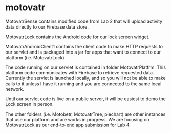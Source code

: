 motovatr
========
MotovatrSense contains modified code from Lab 2 that will upload activity data directly to our Firebase data store.

MotovatrLock contains the Android code for our lock screen widget.

MotovatrAndroidClient1 contains the client code to make HTTP requests to our servlet and is packaged into a jar for apps that want to connect to our platform (i.e. MotovatrLock)

The code running on our servlet is contained in folder MotovatrPlatfrm. This platform code communicates with Firebase to retrieve requested data. Currently the servlet is launched locally, and so you will not be able to make calls to it unless I have it running and you are connected to the same local network. 

Until our servlet code is live on a public server, it will be easiest to demo the Lock screen in person.

The other folders (i.e. Motobetr, MotovatrTree, piechart) are other instances that use our platform and are works in progress. We are focusing on MotovatrLock as our end-to-end app submission for Lab 4.
